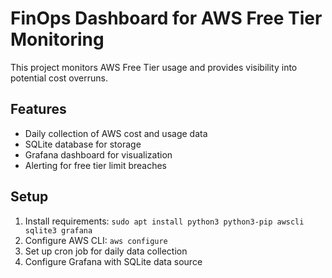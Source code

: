 # FinOps Dashboard for AWS Free Tier Monitoring

This project monitors AWS Free Tier usage and provides visibility into potential cost overruns.

## Features
- Daily collection of AWS cost and usage data
- SQLite database for storage
- Grafana dashboard for visualization
- Alerting for free tier limit breaches

## Setup
1. Install requirements: `sudo apt install python3 python3-pip awscli sqlite3 grafana`
2. Configure AWS CLI: `aws configure`
3. Set up cron job for daily data collection
4. Configure Grafana with SQLite data source
